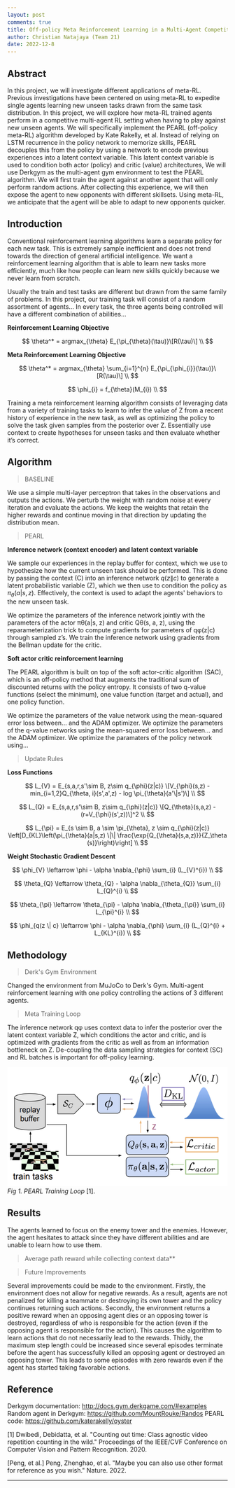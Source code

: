 ```yaml
---
layout: post
comments: true
title: Off-policy Meta Reinforcement Learning in a Multi-Agent Competitive Environment
author: Christian Natajaya (Team 21)
date: 2022-12-8
---
```



## Abstract
 
In this project, we will investigate different applications of meta-RL. Previous investigations have been centered on using meta-RL to expedite single agents learning new unseen tasks drawn from the same task distribution. In this project, we will explore how meta-RL trained agents perform in a competitive multi-agent RL setting when having to play against new unseen agents. We will specifically implement the PEARL (off-policy meta-RL) algorithm developed by Kate Rakelly, et al. Instead of relying on LSTM recurrence in the policy network to memorize skills, PEARL decouples this from the policy by using a network to encode previous experiences into a latent context variable. This latent context variable is used to condition both actor (policy) and critic (value) architectures, We will use Derkgym as the multi-agent gym environment to test the PEARL algorithm. We will first train the agent against another agent that will only perform random actions. After collecting this experience, we will then expose the agent to new opponents with different skillsets. Using meta-RL, we anticipate that the agent will be able to adapt to new opponents quicker.


## Introduction

Conventional reinforcement learning algorithms learn a separate policy for each new task. This is extremely sample inefficient and does not trend towards the direction of general artificial intelligence. We want a reinforcement learning algorithm that is able to learn new tasks more efficiently, much like how people can learn new skills quickly because we never learn from scratch.

Usually the train and test tasks are different but drawn from the same family of problems. In this project, our training task will consist of a random assortment of agents... In every task, the three agents being controlled will have a different combination of abilities...

**Reinforcement Learning Objective**

$$ \theta^* = argmax_{\theta} E_{\pi_{\theta}(\tau)}\[R(\tau)\] \\ $$ 

**Meta Reinforcement Learning Objective**

$$ \theta^* = argmax_{\theta} \sum_{i=1}^{n} E_{\pi_{\phi_{i}}(\tau)}\[R(\tau)\] \\ $$
 
$$ \phi_{i} = f_{\theta}(M_{i}) \\ $$

Training a meta reinforcement learning algorithm consists of leveraging data from a variety of training tasks to learn to infer the value of Z from a recent history of experience in the new task, as well as optimizing the policy to solve the task given samples from the posterior over Z. Essentially use context to create hypotheses for unseen tasks and then evaluate whether it’s correct.

## Algorithm

> BASELINE

We use a simple multi-layer perceptron that takes in the observations and outputs the actions. We perturb the weight with random noise at every iteration and evaluate the actions. We keep the weights that retain the higher rewards and continue moving in that direction by updating the distribution mean.

> PEARL

**Inference network (context encoder) and latent context variable**

We sample our experiences in the replay buffer for context, which we use to hypothesize how the current unseen task should be performed. This is done by passing the context (C) into an inference network $q(z\|c)$ to generate a latent probabilistic variable (Z), which we then use to condition the policy as $\pi_{\theta}(a|s, z)$. Effectively, the context is used to adapt the agents' behaviors to the new unseen task. 

We optimize the parameters of the inference network jointly with the parameters of the actor πθ(a|s, z) and critic Qθ(s, a, z), using the reparameterization trick to compute gradients for parameters of qφ(z|c) through sampled z’s. We train the inference network using gradients from the Bellman update for the critic. 

**Soft actor critic reinforcement learning**

The PEARL algorithm is built on top of the soft actor-critic algorithm (SAC), which is an off-policy method that augments the traditional sum of discounted returns with the policy entropy. It consists of two q-value functions (select the minimum), one value function (target and actual), and one policy function. 

We optimize the parameters of the value network using the mean-squared error loss between... and the ADAM optimizer. We optimize the parameters of the q-value networks using the mean-squared error loss between... and the ADAM optimizer. We optimize the paramaters of the policy network using...

> Update Rules

**Loss Functions**

$$ L_{V} = E_{s,a,r,s'\sim B, z\sim q_{\phi}(z|c)} \[V_{\phi}(s,z) - min_{i=1,2}Q_{\theta, i}(s',a',z) - log \pi_{\theta}(a'\|s')\] \\ $$

$$ L_{Q} = E_{s,a,r,s'\sim B, z\sim q_{\phi}(z|c)} \[Q_{\theta}(s,a,z) - (r+V_{\phi}(s',z))\]^2 \\ $$

$$ L_{\pi} = E_{s \sim B, a \sim \pi_{\theta}, z \sim q_{\phi}(z|c)} \left[D_{KL}\left(\pi_{\theta}(a|s,z) \|\| \frac{\exp{Q_{\theta}(s,a,z)}}{Z_\theta (s)}\right)\right] \\ $$

**Weight Stochastic Gradient Descent**

$$ \phi_{V} \leftarrow \phi - \alpha \nabla_{\phi} \sum_{i} (L_{V}^{i}) \\ $$

$$ \theta_{Q} \leftarrow \theta_{Q} - \alpha \nabla_{\theta_{Q}} \sum_{i} L_{Q}^{i} \\ $$

$$ \theta_{\pi} \leftarrow \theta_{\pi} - \alpha \nabla_{\theta_{\pi}} \sum_{i} L_{\pi}^{i} \\ $$

$$ \phi_{q(z \| c} \leftarrow \phi - \alpha \nabla_{\phi} \sum_{i} (L_{Q}^{i} + L_{KL}^{i}) \\ $$

## Methodology

> Derk's Gym Environment

Changed the environment from MuJoCo to Derk's Gym. Multi-agent reinforcement learning with one policy controlling the actions of 3 different agents. 

> Meta Training Loop

The inference network qφ uses context data to infer the posterior over the latent context variable Z, which conditions the actor and critic, and is optimized with gradients from the critic as well as from an information bottleneck on Z. De-coupling the data sampling strategies for context (SC) and RL batches is important for off-policy learning.

![Alt text](https://github.com/ChrisNA97/CS269-projects-2022fall/blob/main/assets/images/team21/MetaRL%20Loop.png "Optional title")
*Fig 1. PEARL Training Loop* [1].

## Results

The agents learned to focus on the enemy tower and the enemies. However, the agent hesitates to attack since they have different abilities and are unable to learn how to use them.

> Average path reward while collecting context data**

> Future Improvements

Several improvements could be made to the environment. Firstly, the environment does not allow for negative rewards. As a result, agents are not penalized for killing a teammate or destroying its own tower and the policy continues returning such actions. Secondly, the environment returns a positive reward when an opposing agent dies or an opposing tower is destroyed, regardless of who is responsible for the action (even if the opposing agent is responsible for the action). This causes the algorithm to learn actions that do not necessarily lead to the rewards. Thidly, the maximum step length could be increased since several episodes terminate before the agent has successfully killed an opposing agent or destroyed an opposing tower. This leads to some episodes with zero rewards even if the agent has started taking favorable actions.


## Reference
Derkgym documentation: http://docs.gym.derkgame.com/#examples
Random agent in Derkgym: https://github.com/MountRouke/Randos
PEARL code: https://github.com/katerakelly/oyster

[1] Dwibedi, Debidatta, et al. "Counting out time: Class agnostic video repetition counting in the wild." Proceedings of the IEEE/CVF Conference on Computer Vision and Pattern Recognition. 2020.   

[Peng, et al.] Peng, Zhenghao, et al. "Maybe you can also use other format for reference as you wish." Nature. 2022. 

---
